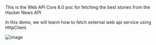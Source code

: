 This is the Web API Core 8.0 poc for fetching the best stories from the Hacker News API

In this demo, we will learm how to fetch external web api service using HttpClient.

![image](https://github.com/Chandradev819/HackerNews/assets/13105552/47080e32-9fe4-40a4-9ea7-e244af252b9c)


